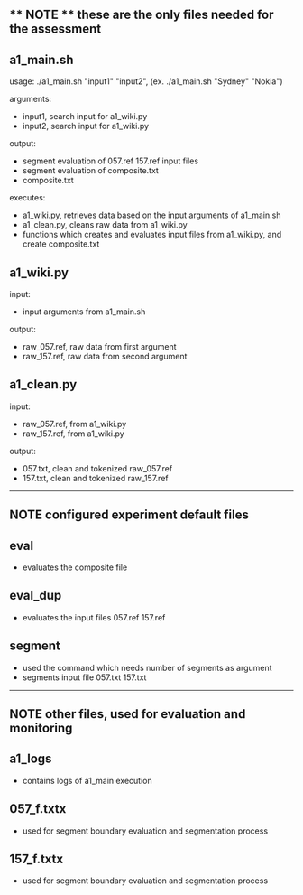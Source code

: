 ** NOTE **
these are the only files needed for the assessment
-----------------------------------------------------

a1_main.sh
------------------
usage:
./a1_main.sh "input1" "input2", (ex. ./a1_main.sh "Sydney" "Nokia")

arguments:
- input1, search input for a1_wiki.py
- input2, search input for a1_wiki.py

output:
- segment evaluation of 057.ref 157.ref input files
- segment evaluation of composite.txt
- composite.txt

executes:
- a1_wiki.py, retrieves data based on the input arguments of a1_main.sh
- a1_clean.py, cleans raw data from a1_wiki.py
- functions which creates and evaluates input files from a1_wiki.py, and create composite.txt

a1_wiki.py
------------------
input:
- input arguments from a1_main.sh

output:
- raw_057.ref, raw data from first argument
- raw_157.ref, raw data from second argument

a1_clean.py
------------------
input:
- raw_057.ref, from a1_wiki.py
- raw_157.ref, from a1_wiki.py

output:
- 057.txt, clean and tokenized raw_057.ref
- 157.txt, clean and tokenized raw_157.ref

-----------------------------------------------------
**NOTE**
configured experiment default files
-----------------------------------------------------

eval
------------------
- evaluates the composite file

eval_dup
------------------
- evaluates the input files 057.ref 157.ref

segment
------------------
- used the command which needs number of segments as argument
- segments input file 057.txt 157.txt 

-----------------------------------------------------
**NOTE**
other files, used for evaluation and monitoring
-----------------------------------------------------

a1_logs
------------------
- contains logs of a1_main execution

057_f.txtx
------------------
- used for segment boundary evaluation and segmentation process

157_f.txtx
------------------
- used for segment boundary evaluation and segmentation process